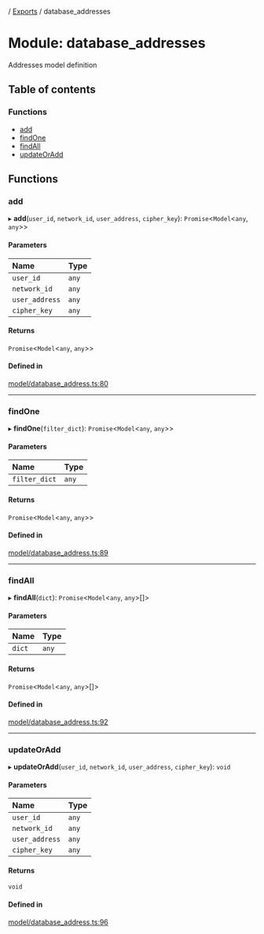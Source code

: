 [](../README.md) / [Exports](../modules.md) / database\_addresses

# Module: database\_addresses

Addresses model definition

## Table of contents

### Functions

- [add](database_addresses.md#add)
- [findOne](database_addresses.md#findone)
- [findAll](database_addresses.md#findall)
- [updateOrAdd](database_addresses.md#updateoradd)

## Functions

### add

▸ **add**(`user_id`, `network_id`, `user_address`, `cipher_key`): `Promise`<`Model`<`any`, `any`\>\>

#### Parameters

| Name | Type |
| :------ | :------ |
| `user_id` | `any` |
| `network_id` | `any` |
| `user_address` | `any` |
| `cipher_key` | `any` |

#### Returns

`Promise`<`Model`<`any`, `any`\>\>

#### Defined in

[model/database_address.ts:80](https://github.com/ieigen/eigen_service/blob/b52d034/src/model/database_address.ts#L80)

___

### findOne

▸ **findOne**(`filter_dict`): `Promise`<`Model`<`any`, `any`\>\>

#### Parameters

| Name | Type |
| :------ | :------ |
| `filter_dict` | `any` |

#### Returns

`Promise`<`Model`<`any`, `any`\>\>

#### Defined in

[model/database_address.ts:89](https://github.com/ieigen/eigen_service/blob/b52d034/src/model/database_address.ts#L89)

___

### findAll

▸ **findAll**(`dict`): `Promise`<`Model`<`any`, `any`\>[]\>

#### Parameters

| Name | Type |
| :------ | :------ |
| `dict` | `any` |

#### Returns

`Promise`<`Model`<`any`, `any`\>[]\>

#### Defined in

[model/database_address.ts:92](https://github.com/ieigen/eigen_service/blob/b52d034/src/model/database_address.ts#L92)

___

### updateOrAdd

▸ **updateOrAdd**(`user_id`, `network_id`, `user_address`, `cipher_key`): `void`

#### Parameters

| Name | Type |
| :------ | :------ |
| `user_id` | `any` |
| `network_id` | `any` |
| `user_address` | `any` |
| `cipher_key` | `any` |

#### Returns

`void`

#### Defined in

[model/database_address.ts:96](https://github.com/ieigen/eigen_service/blob/b52d034/src/model/database_address.ts#L96)
